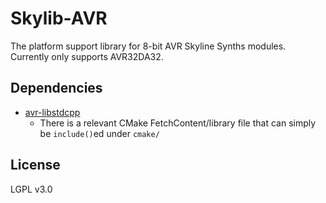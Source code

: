 # Skylib-AVR

The platform support library for 8-bit AVR Skyline Synths modules. Currently only supports AVR32DA32.

## Dependencies
- [avr-libstdcpp](https://github.com/modm-io/avr-libstdcpp)
  - There is a relevant CMake FetchContent/library file that can simply be `include()`ed under `cmake/`

## License
LGPL v3.0
